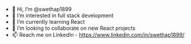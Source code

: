 - 👋 Hi, I’m @swethap1899
- 👀 I’m interested in full stack development
- 🌱 I’m currently learning React
- 💞️ I’m looking to collaborate on new React projects
- 📫 Reach me on LinkedIn - https://www.linkedin.com/in/swethap1899/

<!---
swethap1899/swethap1899 is a ✨ special ✨ repository because its `README.md` (this file) appears on your GitHub profile.
You can click the Preview link to take a look at your changes.
--->
